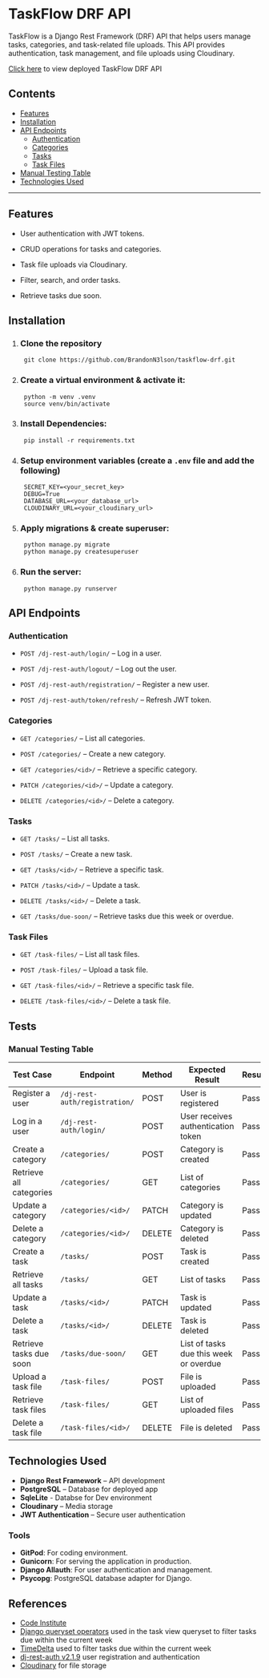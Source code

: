 TaskFlow DRF API
================

TaskFlow is a Django Rest Framework (DRF) API that helps users manage tasks, categories, and task-related file uploads. This API provides authentication, task management, and file uploads using Cloudinary.

[Click here](https://task-flow-drf-api-6a658d5dbfee.herokuapp.com/) to view deployed TaskFlow DRF API

## Contents
- [Features](#features)
- [Installation](#installation)
- [API Endpoints](#api-endpoints)
  - [Authentication](#authentication)
  - [Categories](#categories)
  - [Tasks](#tasks)
  - [Task Files](#task-files)
- [Manual Testing Table](#manual-testing-table)
- [Technologies Used](#technologies-used)

---

Features
--------

*   User authentication with JWT tokens.
    
*   CRUD operations for tasks and categories.
    
*   Task file uploads via Cloudinary.
    
*   Filter, search, and order tasks.
    
*   Retrieve tasks due soon.
    

Installation
------------

1. ### Clone the repository
        git clone https://github.com/BrandonN3lson/taskflow-drf.git
    
2. ### Create a virtual environment & activate it:
        python -m venv .venv
        source venv/bin/activate
    
3. ### Install Dependencies:   
        pip install -r requirements.txt
    
4. ### Setup environment variables (create a `.env` file and add the following)
        SECRET_KEY=<your_secret_key>
        DEBUG=True
        DATABASE_URL=<your_database_url>
        CLOUDINARY_URL=<your_cloudinary_url>
    
5. ### Apply migrations & create superuser:
        python manage.py migrate
        python manage.py createsuperuser
    
6. ### Run the server:
        python manage.py runserver
    

API Endpoints
-------------

### Authentication

*   `POST /dj-rest-auth/login/` – Log in a user.
    
*   `POST /dj-rest-auth/logout/` – Log out the user.
    
*   `POST /dj-rest-auth/registration/` – Register a new user.
    
*   `POST /dj-rest-auth/token/refresh/` – Refresh JWT token.
    

### Categories

*   `GET /categories/` – List all categories.
    
*   `POST /categories/` – Create a new category.
    
*   `GET /categories/<id>/` – Retrieve a specific category.
    
*   `PATCH /categories/<id>/` – Update a category.
    
*   `DELETE /categories/<id>/` – Delete a category.
    

### Tasks

*   `GET /tasks/` – List all tasks.
    
*   `POST /tasks/` – Create a new task.
    
*   `GET /tasks/<id>/` – Retrieve a specific task.
    
*   `PATCH /tasks/<id>/` – Update a task.
    
*   `DELETE /tasks/<id>/` – Delete a task.
    
*   `GET /tasks/due-soon/` – Retrieve tasks due this week or overdue.
    

### Task Files

*   `GET /task-files/` – List all task files.
    
*   `POST /task-files/` – Upload a task file.
    
*   `GET /task-files/<id>/` – Retrieve a specific task file.
    
*   `DELETE /task-files/<id>/` – Delete a task file.
    
Tests
-----

### Manual Testing Table

| Test Case | Endpoint | Method | Expected Result | Result |
|-----------|----------|--------|----------------|---------|
| Register a user | `/dj-rest-auth/registration/` | POST | User is registered | Pass |
| Log in a user | `/dj-rest-auth/login/` | POST | User receives authentication token | Pass |
| Create a category | `/categories/` | POST | Category is created | Pass |
| Retrieve all categories | `/categories/` | GET | List of categories | Pass |
| Update a category | `/categories/<id>/` | PATCH | Category is updated | Pass |
| Delete a category | `/categories/<id>/` | DELETE | Category is deleted | Pass |
| Create a task | `/tasks/` | POST | Task is created | Pass |
| Retrieve all tasks | `/tasks/` | GET | List of tasks | Pass |
| Update a task | `/tasks/<id>/` | PATCH | Task is updated | Pass |
| Delete a task | `/tasks/<id>/` | DELETE | Task is deleted | Pass |
| Retrieve tasks due soon | `/tasks/due-soon/` | GET | List of tasks due this week or overdue | Pass |
| Upload a task file | `/task-files/` | POST | File is uploaded | Pass |
| Retrieve task files | `/task-files/` | GET | List of uploaded files | Pass |
| Delete a task file | `/task-files/<id>/` | DELETE | File is deleted | Pass |


Technologies Used
-----------------

*   **Django Rest Framework** – API development
*   **PostgreSQL** – Database for deployed app
*    **SqleLite** - Databse for Dev environment
*   **Cloudinary** – Media storage
*   **JWT Authentication** – Secure user authentication

### Tools
- **GitPod**: For coding environment.    
- **Gunicorn**: For serving the application in production.  
- **Django Allauth**: For user authentication and management.  
- **Psycopg**: PostgreSQL database adapter for Django.  

References
----------

- [Code Institute](https://codeinstitute.net/)
- [Django queryset operators](https://docs.djangoproject.com/en/dev/ref/models/querysets/#field-lookups) used in the task view queryset to filter tasks due within the current week
- [TimeDelta](https://medium.com/django-unleashed/python-timedelta-with-examples-and-use-cases-81def9140880) used to filter tasks due within the current week
- [dj-rest-auth v2.1.9](https://dj-rest-auth.readthedocs.io/en/2.1.9/installation.html) user registration and authentication
- [Cloudinary](https://cloudinary.com/) for file storage